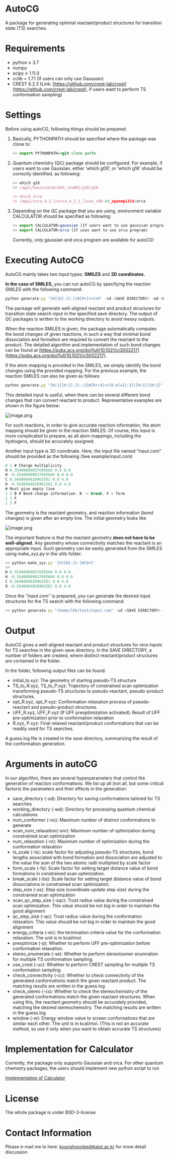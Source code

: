 # AutoCG

A package for generating optimial reactant/product structures for transition state (TS) searches.

# Requirements

- python ≥ 3.7
- numpy
- scipy ≥ 1.11.0
- cclib = 1.7.1 (If users can only use Gaussian)
- CREST 6.2.3 (Link: [https://github.com/crest-lab/crest](https://github.com/crest-lab/crest), if users want to perform TS conformation sampling)

# Settings

Before using autoCG, following things should be prepared:

1. Basically, PYTHONPATH should be specified where the package was clone to:
    
    ```jsx
    >> export PYTHONPATH=<git clone path>
    ```
    
2. Quantum chemistry (QC) package should be configured. For example, if users want to use Gaussian, either ‘which g09’, or ‘which g16’ should be correctly identified, as following:
    
    ```jsx
    >> which g16
    >> /appl/Gaussian16/AVX_revB01/g16/g16
    
    >> which orca
    >> /appl/orca_4.2.1/orca_4_2_1_linux_x86-64_openmpi314/orca
    ```
    
3. Depending on the QC package that you are using, environment variable CALCULATOR should be specified as following:
    
    ```jsx
    >> export CALCULATOR=gaussian (If users want to use gaussian program
    >> export CALCULATOR=orca (If uses want to use orca program)
    ```
    
    Currently, only gaussian and orca program are available for autoCG!
    

# Executing AutoCG

AutoCG mainly takes two input types: **SMILES** and **3D coordinates.**

**In the case of SMILES,** you can run autoCG by specifying the reaction SMILES with the following command:

```jsx
python generate.py "[H][H].[C-]]#[O+]>>C=O" -sd <SAVE DIRECTORY> -wd <WORKING DIRECTORY>
```

The package will generate  well-aligned reactant and product structures for transition state search input in the specified save directory. The output of QC packages is written to the working directory to avoid messy outputs. 

When the reaction SMILES is given, the package automatically computes the bond changes of given reactions, in such a way that minimal bond dissociation and formation are required to convert the reactant to the product. The detailed algorithm and implementation of such bond changes can be found at [https://pubs.acs.org/doi/full/10.1021/ci3002217](https://pubs.acs.org/doi/full/10.1021/ci3002217).

If the atom mapping is provided in the SMILES, we simply identify the bond changes using the provided mapping. For the previous example, the reaction SMILES can also be given as follows:

```jsx
python generate.py "[H:1][H:2].[C-:3]#[O+:4]>>[O:4]=[C:3]([H:1])[H:2]" -sd <SAVE DIRECTORY> -wd <WORKING DIRECTORY>
```

This detailed input is useful, when there can be several different bond changes that can convert reactant to product. Representative examples are shown in the figure below:

![image.png](figures/multi.png)

For such reactions, in order to give accurate reaction information, the atom mapping should be given in the reaction SMILES. Of course, this input is more complicated to prepare, as all atom mappings, including the hydrogens, should be accurately assigned.

Another input type is 3D coordinate. Here, the input file named “input.com” should be provided as the following (See example/input.com)

```jsx
0 1 # Charge multiplicity
H 0.35400009037695684 0.0 0.0
H -0.35400009037695684 0.0 0.0
C 0.5640604828962581 0.0 4.0
O -0.5640604828962581 0.0 4.0
# Must give empty line
1 2 B # Bond change information: B -> break, F-> form
1 3 F
2 3 F
```

The geometry is the reactant geometry, and reaction information (bond changes) is given after an empty line. The initial geometry looks like

![image.png](figures/R.png)

The important feature is that the reactant geometry **does not have to be well-aligned.** Any geometry whose connectivity matches the reactant is an appropriate input. Such geometry can be easily generated from the SMILES using make_xyz.py in the utils folder:

```jsx
>> python make_xyz.py '[H][H].[C-]#[O+]'
>>
H 0.35400009037695684 0.0 0.0
H -0.35400009037695684 0.0 0.0
C 0.5640604828962581 0.0 4.0
O -0.5640604828962581 0.0 4.0
```

Once the ‘’input.com’’ is prepared, you can generate the desired input structures for the TS search with the following command:

```jsx
>> python generate.py "/home/lkh/test/input.com" -sd <SAVE DIRECTORY> -wd <WORKING DIRECTORY>
```

# Output

AutoCG gives a well-aligned reactant and product structures for nice inputs for TS searches in the given save directory. In the SAVE DIRECTORY, a number of folders are created, where distinct reactant/product structures are contained in the folder.

In the folder, following output files can be found:

- initial_ts.xyz: The geometry of starting pseudo-TS structure
- TS_to_R.xyz, TS_to_P.xyz: Trajectory of constrained scan optimization transforming pseudo-TS structures to pseudo-reactant, pseudo-product structures.
- opt_R.xyz, opt_P.xyz: Conformation relaxation process of pseudo-reactant and pseudo-product structures.
- UFF_R.xyz, UFF_P.xyz (If UFF preoptimization activated): Result of UFF pre-optimization prior to conformation relaxation
- R.xyz, P.xyz: Final relaxed reactant/product conformations that can be readily used for TS searches.

A guess.log file is created in the save directory, summarizing the result of the conformation generation.

# Arguments in autoCG

In our algorithm, there are several hyperparameters that control the generation of reaction conformations. We list up all (not all, but some critical factors) the parameters and their effects in the generation:

- save_directory (-sd): Directory for saving conformations tailored for TS searches
- working_directory (-wd): Directory for processing quantum chemical calculations
- num_conformer (-nc): Maximum number of distinct conformations to generate
- scan_num_relaxation(-snr): Maximum number of optimization during constrained scan optimization
- num_relaxation (-nr): Maximum number of optimization during the conformation relaxation
- ts_scale (-ts): scale factor for adjusting pseudo-TS structures, bond lengths associated with bond formation and dissociation are adjusted to the value the sum of the two atomic radii multiplied by scale factor
- form_scale (-fs): Scale factor for setting target distance value of bond formations in constrained scan optimization.
- break_scale (-bs): Scale factor for setting target distance value of bond dissociations in constrained scan optimization.
- step_size (-ss): Step size (coordinate update step size) during the constrained scan optimization
- scan_qc_step_size (-sqc): Trust radius value during the constrained scan optimization. This value should be not big in order to maintain the good alignment
- qc_step_size (-qc): Trust radius value during the conformation relaxation. This value should be not big in order to maintain the good alignment
- energy_criteria (-ec): the termination criteria value for the conformation relaxation. The unit is in kcal/mol.
- preoptimize (-p): Whether to perform UFF pre-optimization before conformation relaxation.
- stereo_enumerate (-se): Whether to perform stereoisomer enumration for multiple TS conformation sampling.
- use_crest (-uc): Whether to perform CREST sampling for multiple TS conformation sampling.
- check_connectivity (-cc): Whether to check connectivity of the generated conformations match the given reactant product. The matching results are written in the guess.log
- check_stereo (-cs): Whether to check the stereochemistry of the generated conformations match the given reactant structures. When using this, the reactant geometry should be accurately provided, matching the desired stereochemsitry. The matching results are written in the guess.log
- window (-w): Energy window value to screen conformations that are similar each other. The unit is in kcal/mol. (This is not an accurate method, so use it only when you want to obtain accurate TS structures)

# Implementation for Calculator

Currently, the package only supports Gaussian and orca. For other quantum chemistry packages, the users should implement new python script to run 

[Implementation of Calculator](subpage/details.md)

# License

The whole package is under BSD-3-license

# Contact Information

Please e-mail me to here: [kyunghoonlee@kaist.ac.kr](mailto:kyunghoonlee@kaist.ac.kr) for more detail discussion


